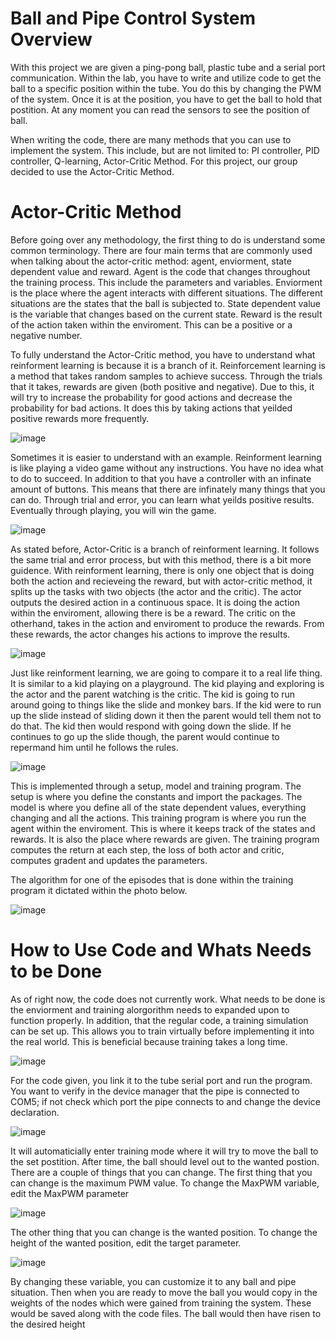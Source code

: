 # Ball and Pipe Control System Overview
With this project we are given a ping-pong ball, plastic tube and a serial port communication. Within the lab, you have to write and utilize code to get the ball to a specific position within the tube. You do this by changing the PWM of the system. Once it is at the position, you have to get the ball to hold that postition. At any moment you can read the sensors to see the position of ball. 

When writing the code, there are many methods that you can use to implement the system. This include, but are not limited to: PI controller, PID controller, Q-learning, Actor-Critic Method. For this project, our group decided to use the Actor-Critic Method. 

# Actor-Critic Method
Before going over any methodology, the first thing to do is understand some common terminology. There are four main terms that are commonly used when talking about the actor-critic method: agent, enviorment, state dependent value and reward. Agent is the code that changes throughout the training process. This include the parameters and variables. Enviorment is the place where the agent interacts with different situations. The different situations are the states that the ball is subjected to. State dependent value is the variable that changes based on the current state. Reward is the result of the action taken within the enviroment. This can be a positive or a negative number. 

To fully understand the Actor-Critic method, you have to understand what reinforment learning is because it is a branch of it. Reinforcement learning is a method that takes random samples to achieve success. Through the trials that it takes, rewards are given (both positive and negative). Due to this, it will try to increase the probability for good actions and decrease the probability for bad actions. It does this by taking actions that yeilded positive rewards more frequently. 

![image](https://user-images.githubusercontent.com/79153246/164027257-2a1ad870-4d2a-4c8a-8bbe-c8f4f1fcbcb9.png)

Sometimes it is easier to understand with an example. Reinforment learning is like playing a video game without any instructions. You have no idea what to do to succeed. In addition to that you have a controller with an infinate amount of buttons. This means that there are infinately many things that you can do. Through trial and error, you can learn what yeilds positive results. Eventually through playing, you will win the game. 

![image](https://user-images.githubusercontent.com/79153246/164030089-8922753e-e502-4f6f-8f54-829f992dd7f5.png)

As stated before, Actor-Critic is a branch of reinforment learning. It follows the same trial and error process, but with this method, there is a bit more guidence. With reinforment learning, there is only one object that is doing both the action and recieveing the reward, but with actor-critic method, it splits up the tasks with two objects (the actor and the critic). The actor outputs the desired action in a continuous space. It is doing the action within the enviroment, allowing there is be a reward. The critic on the otherhand, takes in the action and enviroment to produce the rewards. From these rewards, the actor changes his actions to improve the results.

![image](https://user-images.githubusercontent.com/79153246/164026973-641303ff-4de6-40c7-92bc-9200111ea5da.png)

Just like reinforment learning, we are going to compare it to a real life thing. It is similar to a kid playing on a playground. The kid playing and exploring is the actor and the parent watching is the critic. The kid is going to run around going to things like the slide and monkey bars. If the kid were to run up the slide instead of sliding down it then the parent would tell them not to do that. The kid then would respond with going down the slide. If he continues to go up the slide though, the parent would continue to repermand him until he follows the rules. 

![image](https://user-images.githubusercontent.com/79153246/164032180-6cb5d296-c8d9-4b15-b9e8-2117149b66cb.png)

This is implemented through a setup, model and training program. The setup is where you define the constants and import the packages. The model is where you define all of the state dependent  values, everything changing and all the actions. This training program is where you run the agent within the enviroment. This is where it keeps track of the states and rewards. It is also the place where rewards are given. The training program computes the return at each step, the loss of both actor and critic, computes gradent and updates the parameters. 

The algorithm for one of the episodes that is done within the training program it dictated within the photo below. 

![image](https://user-images.githubusercontent.com/79153246/164053350-26926103-bcfa-4b66-b51c-9fceeb5f918f.png)

# How to Use Code and Whats Needs to be Done
As of right now, the code does not currently work. What needs to be done is the enviorment and training alorgorithm needs to expanded upon to function properly. In addition, that the regular code, a training simulation can be set up. This allows you to train virtually before implementing it into the real world. This is beneficial because training takes a long time. 

![image](https://user-images.githubusercontent.com/79153246/164037569-a5884617-07c8-4e49-a003-8dc50e5785ff.png)

For the code given, you link it to the tube serial port and run the program. You want to verify in the device manager that the pipe is connected to COM5; if not check which port the pipe connects to and change the device declaration.

![image](https://user-images.githubusercontent.com/98829812/165210563-6b1cac50-bc39-4ff2-9d1e-4209aba9f873.png)

It will automaticially enter training mode where it will try to move the ball to the set postition. After time, the ball should level out to the wanted postion. There are a couple of things that you can change. The first thing that you can change is the maximum PWM value. To change the MaxPWM variable, edit the MaxPWM parameter

![image](https://user-images.githubusercontent.com/98829812/165210855-7e6623e3-5ab2-4419-9f01-d6ffdef666df.png)

The other thing that you can change is the wanted position. To change the height of the wanted position, edit the target parameter.

![image](https://user-images.githubusercontent.com/98829812/165210686-2a52b76d-5048-42cc-b221-a1e5a63d0a59.png)

By changing these variable, you can customize it to any ball and pipe situation. Then when you are ready to move the ball you would copy in the weights of the nodes which were gained from training the system. These would be saved along with the code files. The ball would then have risen to the desired height
